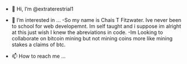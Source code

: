 - 👋 Hi, I’m @extraterestrial1
- 👀 I’m interested in ...
-So my name is Chais T Fitzwater.  Ive never been to school for web developemnt.  Im self taught and i suppose im alright at this just wish I knew the abreviations in code.
-Im Looking to collaborate on bitcoin mining but not mining coins more like mining stakes a claims of btc.

- 📫 How to reach me ...

<!---
extraterestrial1/extraterestrial1 is a ✨ special ✨ repository because its `README.md` (this file) appears on your GitHub profile.
You can click the Preview link to take a look at your changes.
--->

